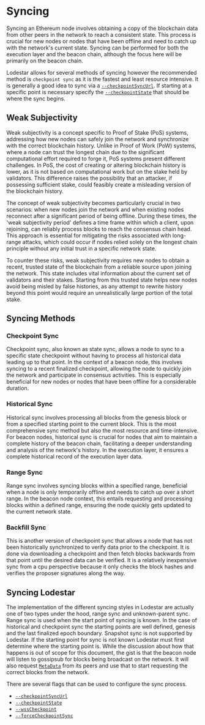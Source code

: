 # Syncing

Syncing an Ethereum node involves obtaining a copy of the blockchain data from other peers in the network to reach a consistent state. This process is crucial for new nodes or nodes that have been offline and need to catch up with the network's current state. Syncing can be performed for both the execution layer and the beacon chain, although the focus here will be primarily on the beacon chain.

Lodestar allows for several methods of syncing however the recommended method is `checkpoint sync` as it is the fastest and least resource intensive. It is generally a good idea to sync via a [`--checkpointSyncUrl`](./beacon-cli#--checkpointsyncurl). If starting at a specific point is necessary specify the [`--checkpointState`](./beacon-cli#--checkpointstate) that should be where the sync begins.

## Weak Subjectivity

Weak subjectivity is a concept specific to Proof of Stake (PoS) systems, addressing how new nodes can safely join the network and synchronize with the correct blockchain history. Unlike in Proof of Work (PoW) systems, where a node can trust the longest chain due to the significant computational effort required to forge it, PoS systems present different challenges. In PoS, the cost of creating or altering blockchain history is lower, as it is not based on computational work but on the stake held by validators. This difference raises the possibility that an attacker, if possessing sufficient stake, could feasibly create a misleading version of the blockchain history.

The concept of weak subjectivity becomes particularly crucial in two scenarios: when new nodes join the network and when existing nodes reconnect after a significant period of being offline. During these times, the 'weak subjectivity period' defines a time frame within which a client, upon rejoining, can reliably process blocks to reach the consensus chain head. This approach is essential for mitigating the risks associated with long-range attacks, which could occur if nodes relied solely on the longest chain principle without any initial trust in a specific network state.

To counter these risks, weak subjectivity requires new nodes to obtain a recent, trusted state of the blockchain from a reliable source upon joining the network. This state includes vital information about the current set of validators and their stakes. Starting from this trusted state helps new nodes avoid being misled by false histories, as any attempt to rewrite history beyond this point would require an unrealistically large portion of the total stake.

## Syncing Methods

### Checkpoint Sync

Checkpoint sync, also known as state sync, allows a node to sync to a specific state checkpoint without having to process all historical data leading up to that point. In the context of a beacon node, this involves syncing to a recent finalized checkpoint, allowing the node to quickly join the network and participate in consensus activities. This is especially beneficial for new nodes or nodes that have been offline for a considerable duration.

### Historical Sync

Historical sync involves processing all blocks from the genesis block or from a specified starting point to the current block. This is the most comprehensive sync method but also the most resource and time-intensive. For beacon nodes, historical sync is crucial for nodes that aim to maintain a complete history of the beacon chain, facilitating a deeper understanding and analysis of the network's history. In the execution layer, it ensures a complete historical record of the execution layer data.

### Range Sync

Range sync involves syncing blocks within a specified range, beneficial when a node is only temporarily offline and needs to catch up over a short range. In the beacon node context, this entails requesting and processing blocks within a defined range, ensuring the node quickly gets updated to the current network state.

### Backfill Sync

This is another version of checkpoint sync that allows a node that has not been historically synchronized to verify data prior to the checkpoint. It is done via downloading a checkpoint and then fetch blocks backwards from that point until the desired data can be verified. It is a relatively inexpensive sync from a cpu perspective because it only checks the block hashes and verifies the proposer signatures along the way.

## Syncing Lodestar

The implementation of the different syncing styles in Lodestar are actually one of two types under the hood, range sync and unknown-parent sync. Range sync is used when the start point of syncing is known. In the case of historical and checkpoint sync the starting points are well defined, genesis and the last finalized epoch boundary. Snapshot sync is not supported by Lodestar. If the starting point for sync is not known Lodestar must first determine where the starting point is. While the discussion about how that happens is out of scope for this document, the gist is that the beacon node will listen to gossipsub for blocks being broadcast on the network. It will also request [`MetaData`](https://github.com/ethereum/consensus-specs/blob/dev/specs/phase0/p2p-interface.md#getmetadata) from its peers and use that to start requesting the correct blocks from the network.

There are several flags that can be used to configure the sync process.

- [`--checkpointSyncUrl`](./beacon-cli#--checkpointsyncurl)
- [`--checkpointState`](./beacon-cli#--checkpointstate)
- [`--wssCheckpoint`](./beacon-cli#--wsscheckpoint)
- [`--forceCheckpointSync`](./beacon-cli#--forcecheckpointsync)
